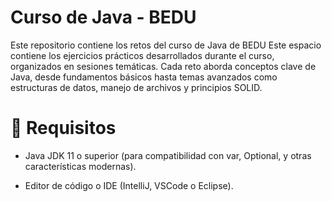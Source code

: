 # Curso de Java - BEDU
Este repositorio contiene los  retos del curso de Java de BEDU Este espacio contiene los ejercicios prácticos desarrollados durante el curso, organizados en sesiones temáticas. Cada reto aborda conceptos clave de Java, desde fundamentos básicos hasta temas avanzados como estructuras de datos, manejo de archivos y principios SOLID.

# 📌 Requisitos
- Java JDK 11 o superior (para compatibilidad con var, Optional, y otras características modernas).

- Editor de código o IDE (IntelliJ, VSCode o Eclipse).


